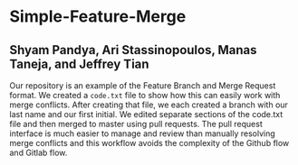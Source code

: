 # Simple-Feature-Merge

## Shyam Pandya, Ari Stassinopoulos, Manas Taneja, and Jeffrey Tian

Our repository is an example of the Feature Branch and Merge Request format. We created a `code.txt` file to show how this can easily work with merge conflicts. After creating that file, we each created a branch with our last name and our first initial. We edited separate sections of the code.txt file and then merged to master using pull requests. The pull request interface is much easier to manage and review than manually resolving merge conflicts and this workflow avoids the complexity of the Github flow and Gitlab flow.

